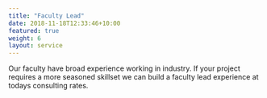 ```yaml
---
title: "Faculty Lead"
date: 2018-11-18T12:33:46+10:00
featured: true
weight: 6
layout: service
---
```


Our faculty have broad experience working in industry.  If your project requires a more seasoned skillset we can build a faculty lead experience at todays consulting rates.